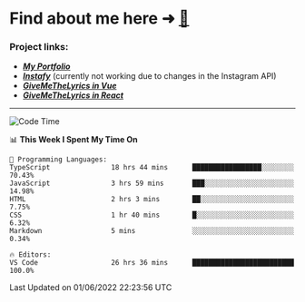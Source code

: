 # Find about me here ➜ [🧑](https://pauabella.dev)

### Project links:
- ***[My Portfolio](https://pauabella.dev)***
- ***[Instafy](https://instafy.me)*** (currently not working due to changes in the Instagram API)
- ***[GiveMeTheLyrics in Vue](https://lyrics.pauabella.dev)***
- ***[GiveMeTheLyrics in React](https://pauabella.dev/GiveMeTheLyrics)***

---
<!--START_SECTION:waka-->
![Code Time](http://img.shields.io/badge/Code%20Time-0%20secs-blue)

📊 **This Week I Spent My Time On** 

```text
💬 Programming Languages: 
TypeScript               18 hrs 44 mins      █████████████████░░░░░░░░   70.43% 
JavaScript               3 hrs 59 mins       ███░░░░░░░░░░░░░░░░░░░░░░   14.98% 
HTML                     2 hrs 3 mins        ██░░░░░░░░░░░░░░░░░░░░░░░   7.75% 
CSS                      1 hr 40 mins        █░░░░░░░░░░░░░░░░░░░░░░░░   6.32% 
Markdown                 5 mins              ░░░░░░░░░░░░░░░░░░░░░░░░░   0.34%

🔥 Editors: 
VS Code                  26 hrs 36 mins      █████████████████████████   100.0%

```


 Last Updated on 01/06/2022 22:23:56 UTC
<!--END_SECTION:waka-->
